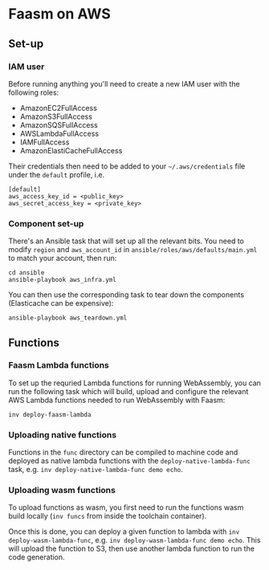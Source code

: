 # Faasm on AWS

## Set-up

### IAM user

Before running anything you'll need to create a new IAM user with the following roles:

- AmazonEC2FullAccess
- AmazonS3FullAccess
- AmazonSQSFullAccess
- AWSLambdaFullAccess
- IAMFullAccess
- AmazonElastiCacheFullAccess

Their credentials then need to be added to your `~/.aws/credentials` file under the `default` profile, i.e.

```
[default]
aws_access_key_id = <public_key>
aws_secret_access_key = <private_key>
```

### Component set-up

There's an Ansible task that will set up all the relevant bits. You need to modify `region` and `aws_account_id`
in `ansible/roles/aws/defaults/main.yml` to match your account, then run:

```
cd ansible
ansible-playbook aws_infra.yml
```

You can then use the corresponding task to tear down the components (Elasticache can be expensive):

```
ansible-playbook aws_teardown.yml
```

## Functions

### Faasm Lambda functions

To set up the requried Lambda functions for running WebAssembly, you can run the following task which will
build, upload and configure the relevant AWS Lambda functions needed to run WebAssembly with Faasm:

```
inv deploy-faasm-lambda
```

### Uploading native functions

Functions in the `func` directory can be compiled to machine code and deployed as native lambda functions
with the `deploy-native-lambda-func` task, e.g. `inv deploy-native-lambda-func demo echo`.

### Uploading wasm functions

To upload functions as wasm, you first need to run the functions wasm build locally (`inv funcs` from inside the
toolchain container).

Once this is done, you can deploy a given function to lambda with `inv deploy-wasm-lambda-func`, e.g.
`inv deploy-wasm-lambda-func demo echo`. This will upload the function to S3, then use another lambda function to
run the code generation.

